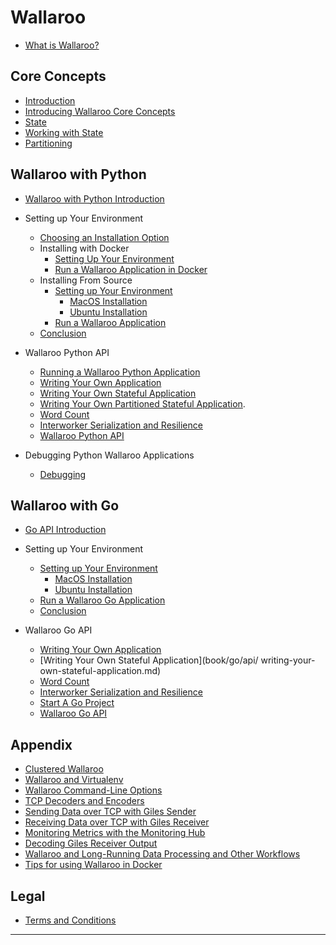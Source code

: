 # Wallaroo

* [What is Wallaroo?](book/what-is-wallaroo.md)

## Core Concepts

* [Introduction](book/core-concepts/intro.md)
* [Introducing Wallaroo Core Concepts](book/core-concepts/core-concepts.md)
* [State](book/core-concepts/state.md)
* [Working with State](book/core-concepts/working-with-state.md)
* [Partitioning](book/core-concepts/partitioning.md)

<!--
### Wallaroo C++ API
* [C++ API Introduction](book/cpp/intro.md)
* [C++ Sample Application](book/cpp/sample-application.md)
* [Building a C++ Application](book/cpp/building.md)
* C++ Supplemental Info
   * [C++ Best Practices](book/cpp/best-practices.md)
   * [C++ Memory Mangement](book/cpp/memory-management.md)
   * [C++ Serialization](book/cpp/serialization.md)
* C++ API Classes
   * [Application](book/cpp/api/application.md)
   * [Computation](book/cpp/api/computation.md)
   * [Data](book/cpp/api/data.md)
   * [Key](book/cpp/api/key.md)
   * [Partition](book/cpp/api/partition.md)
   * [PartitionU64](book/cpp/api/partition-u64.md)
   * [PartitionFunction](book/cpp/api/partition-function.md)
   * [PartitionFunctionU64](book/cpp/api/partition-function-u64.md)
   * [SinkEncoder](book/cpp/api/sink-encoder.md)
   * [SourceDecoder](book/cpp/api/source-decoder.md)
   * [StateBuilder](book/cpp/api/state-builder.md)
   * [StateChange](book/cpp/api/state-change.md)
   * [StateChangeBuilder](book/cpp/api/state-change-builder.md)
   * [StateComputation](book/cpp/api/state-computation.md)
   * [State](book/cpp/api/state.md)
   * [UserFunctions](book/cpp/api/user-functions.md)
-->

## Wallaroo with Python
* [Wallaroo with Python Introduction](book/python/intro.md)

* Setting up Your Environment
  * [Choosing an Installation Option](book/getting-started/choosing-an-installation-option.md)
  * Installing with Docker
    * [Setting Up Your Environment](book/getting-started/docker-setup.md)
    * [Run a Wallaroo Application in Docker](book/getting-started/run-a-wallaroo-application-docker.md)
  * Installing From Source
    * [Setting up Your Environment](book/getting-started/setup.md)
      * [MacOS Installation](book/getting-started/macos-setup.md)
      * [Ubuntu Installation](book/getting-started/linux-setup.md)
    * [Run a Wallaroo Application](book/getting-started/run-a-wallaroo-application.md)
  * [Conclusion](book/getting-started/conclusion.md)

* Wallaroo Python API
  * [Running a Wallaroo Python Application](book/python/running-a-wallaroo-python-application.md)
  * [Writing Your Own Application](book/python/writing-your-own-application.md)
  * [Writing Your Own Stateful Application](book/python/writing-your-own-stateful-application.md)
  * [Writing Your Own Partitioned Stateful Application](book/python/writing-your-own-partitioned-stateful-application.md).
  * [Word Count](book/python/word-count.md)
  * [Interworker Serialization and Resilience](book/python/interworker-serialization-and-resilience.md)
  * [Wallaroo Python API](book/python/api.md)

* Debugging Python Wallaroo Applications
  * [Debugging](book/python/debugging.md)

## Wallaroo with Go
* [Go API Introduction](book/go/intro.md)

* Setting up Your Environment
  * [Setting up Your Environment](book/go/getting-started/setup.md)
    * [MacOS Installation](book/go/getting-started/macos-setup.md)
    * [Ubuntu Installation](book/go/getting-started/linux-setup.md)
  * [Run a Wallaroo Go Application](book/go/getting-started/run-a-wallaroo-go-application.md)
  * [Conclusion](book/go/getting-started/conclusion.md)

* Wallaroo Go API
  * [Writing Your Own Application](book/go/api/writing-your-own-application.md)
  * [Writing Your Own Stateful Application](book/go/api/  writing-your-own-stateful-application.md)
  * [Word Count](book/go/word-count.md)
  * [Interworker Serialization and Resilience](book/go/api/interworker-serialization-and-resilience.md)
  * [Start A Go Project](book/go/api/start-a-project.md)
  * [Wallaroo Go API](book/go/api/api.md)

## Appendix
* [Clustered Wallaroo](book/appendix/clustering.md)
* [Wallaroo and Virtualenv](book/appendix/virtualenv.md)
* [Wallaroo Command-Line Options](book/appendix/wallaroo-command-line-options.md)
* [TCP Decoders and Encoders](book/appendix/tcp-decoders-and-encoders.md)
* [Sending Data over TCP with Giles Sender](book/wallaroo-tools/giles-sender.md)
* [Receiving Data over TCP with Giles Receiver](book/wallaroo-tools/giles-receiver.md)
* [Monitoring Metrics with the Monitoring Hub](book/metrics/metrics-ui.md)
* [Decoding Giles Receiver Output](book/appendix/decoding-giles-receiver-output.md)
* [Wallaroo and Long-Running Data Processing and Other Workflows](book/appendix/wallaroo-and-long-running-data-processing-and-other-workflows.md)
* [Tips for using Wallaroo in Docker](book/appendix/wallaroo-in-docker-tips.md)

## Legal
* [Terms and Conditions](book/legal/terms.md)

---
<!---

### Getting Started with Wallaroo 2


* [Wallaroo Concepts](wallaroo-concepts.md)
* [Installing Wallaroo](installing-wallaroo.md)
* [Hello, Wallaroo!](hello-wallaroo.md)
* [Starting a Cluster](starting-a-cluster.md)
* [Building an Application](building-an-application.md)
* [Exploring Core Features](exploring-core-features.md)
* [Test Page](test-page.md)

### Develop
* [Wallaroo API](wallaroo-api.md)
* [Topologies](topologies.md)
* [Language Bindings](Language Bindings/readme.md)
  * [Pony](Language Bindings/pony.md)
  * [C++](cpp.md)

### Deploy
* [Recommended Production Settings](recommended-production-settings.md)
* [Manual Deployment](manual-deployment.md)
* [Cloud Deployment](cloud-deployment.md)
* [Start a Node](start-a-node.md)
* [Stop a Node](stop-a-node.md)

### Manage
* [Admin UI](admin-ui.md)
* [Troubleshoot](troubleshoot.md)

### Learn How it Works
* [Frequently Asked Questions](FAQ.md)
* [Wallaroo in Comparison](wallaroo-comparison.md)
* [Wallaroo Architecture](wallaroo-architecture.md)
* [Wallaroo Features](wallaroo-features.md)
* [Demo - Market Spread Application](demo-market-spread-application.md)

### Misc
* [Distributed Computing Resources](distributed-computing-resources.md)


### Contribute
* [Contribute to Wallaroo](contribute-to-wallaroo.md)
* [Improve the Docs](improve-the-docs.md)

### Release Notes
* [Wallaroo Roadmap](roadmap.md)
* [v1.0-201611101](v1.0-201611101.md)
-->
